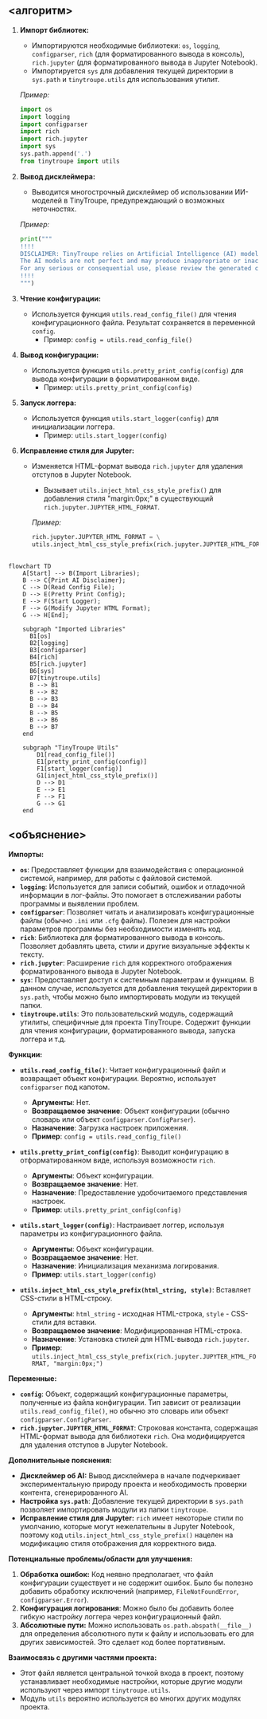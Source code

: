 ## <алгоритм>

1. **Импорт библиотек:**
   - Импортируются необходимые библиотеки: `os`, `logging`, `configparser`, `rich` (для форматированного вывода в консоль), `rich.jupyter` (для форматированного вывода в Jupyter Notebook).
   - Импортируется `sys` для добавления текущей директории в `sys.path` и `tinytroupe.utils` для использования утилит.

   *Пример:*
     ```python
     import os
     import logging
     import configparser
     import rich
     import rich.jupyter
     import sys
     sys.path.append('.')
     from tinytroupe import utils
     ```

2. **Вывод дисклеймера:**
    - Выводится многострочный дисклеймер об использовании ИИ-моделей в TinyTroupe, предупреждающий о возможных неточностях.

   *Пример:*
     ```python
     print("""
     !!!!
     DISCLAIMER: TinyTroupe relies on Artificial Intelligence (AI) models to generate content. 
     The AI models are not perfect and may produce inappropriate or inacurate results. 
     For any serious or consequential use, please review the generated content before using it.
     !!!!
     """)
     ```

3. **Чтение конфигурации:**
   - Используется функция `utils.read_config_file()` для чтения конфигурационного файла. Результат сохраняется в переменной `config`.
      - Пример: `config = utils.read_config_file()`

4. **Вывод конфигурации:**
    - Используется функция `utils.pretty_print_config(config)` для вывода конфигурации в форматированном виде.
        - Пример: `utils.pretty_print_config(config)`
        
5.  **Запуск логгера:**
    - Используется функция `utils.start_logger(config)` для инициализации логгера.
        - Пример: `utils.start_logger(config)`

6. **Исправление стиля для Jupyter:**
   - Изменяется HTML-формат вывода `rich.jupyter` для удаления отступов в Jupyter Notebook.
     - Вызывает `utils.inject_html_css_style_prefix()` для добавления стиля "margin:0px;" в существующий `rich.jupyter.JUPYTER_HTML_FORMAT`.
    
     *Пример:*
     ```python
     rich.jupyter.JUPYTER_HTML_FORMAT = \
     utils.inject_html_css_style_prefix(rich.jupyter.JUPYTER_HTML_FORMAT, "margin:0px;")
     ```

## <mermaid>

```mermaid
flowchart TD
    A[Start] --> B(Import Libraries);
    B --> C{Print AI Disclaimer};
    C --> D(Read Config File);
    D --> E(Pretty Print Config);
    E --> F(Start Logger);
    F --> G(Modify Jupyter HTML Format);
    G --> H[End];
    
    subgraph "Imported Libraries"
      B1[os]
      B2[logging]
      B3[configparser]
      B4[rich]
      B5[rich.jupyter]
      B6[sys]
      B7[tinytroupe.utils]
      B --> B1
      B --> B2
      B --> B3
      B --> B4
      B --> B5
      B --> B6
      B --> B7
    end
    
    subgraph "TinyTroupe Utils"
        D1[read_config_file()]
        E1[pretty_print_config(config)]
        F1[start_logger(config)]
        G1[inject_html_css_style_prefix()]
        D --> D1
        E --> E1
        F --> F1
        G --> G1
    end
```

## <объяснение>

**Импорты:**

-   **`os`**: Предоставляет функции для взаимодействия с операционной системой, например, для работы с файловой системой.
-   **`logging`**: Используется для записи событий, ошибок и отладочной информации в лог-файлы. Это помогает в отслеживании работы программы и выявлении проблем.
-   **`configparser`**: Позволяет читать и анализировать конфигурационные файлы (обычно `.ini` или `.cfg` файлы). Полезен для настройки параметров программы без необходимости изменять код.
-   **`rich`**: Библиотека для форматированного вывода в консоль. Позволяет добавлять цвета, стили и другие визуальные эффекты к тексту.
-   **`rich.jupyter`**: Расширение `rich` для корректного отображения форматированного вывода в Jupyter Notebook.
-   **`sys`**: Предоставляет доступ к системным параметрам и функциям. В данном случае, используется для добавления текущей директории в `sys.path`, чтобы можно было импортировать модули из текущей папки.
-   **`tinytroupe.utils`**: Это пользовательский модуль, содержащий утилиты, специфичные для проекта TinyTroupe. Содержит функции для чтения конфигурации, форматированного вывода, запуска логгера и т.д.

**Функции:**

-   **`utils.read_config_file()`**: Читает конфигурационный файл и возвращает объект конфигурации. Вероятно, использует `configparser` под капотом.
    - **Аргументы**: Нет.
    - **Возвращаемое значение**: Объект конфигурации (обычно словарь или объект `configparser.ConfigParser`).
    - **Назначение**: Загрузка настроек приложения.
    - **Пример**: `config = utils.read_config_file()`

-   **`utils.pretty_print_config(config)`**: Выводит конфигурацию в отформатированном виде, используя возможности `rich`.
    - **Аргументы**: Объект конфигурации.
    - **Возвращаемое значение**: Нет.
    - **Назначение**: Предоставление удобочитаемого представления настроек.
    - **Пример**: `utils.pretty_print_config(config)`

-   **`utils.start_logger(config)`**: Настраивает логгер, используя параметры из конфигурационного файла.
    - **Аргументы**: Объект конфигурации.
    - **Возвращаемое значение**: Нет.
    - **Назначение**: Инициализация механизма логирования.
    - **Пример**: `utils.start_logger(config)`

-   **`utils.inject_html_css_style_prefix(html_string, style)`**: Вставляет CSS-стили в HTML-строку.
    - **Аргументы**: `html_string` - исходная HTML-строка, `style` - CSS-стили для вставки.
    - **Возвращаемое значение**: Модифицированная HTML-строка.
    - **Назначение**:  Установка стилей для HTML-вывода `rich.jupyter`.
    - **Пример**: `utils.inject_html_css_style_prefix(rich.jupyter.JUPYTER_HTML_FORMAT, "margin:0px;")`

**Переменные:**

-   **`config`**: Объект, содержащий конфигурационные параметры, полученные из файла конфигурации. Тип зависит от реализации `utils.read_config_file()`, но обычно это словарь или объект `configparser.ConfigParser`.
-   **`rich.jupyter.JUPYTER_HTML_FORMAT`**:  Строковая константа, содержащая HTML-формат вывода для библиотеки `rich`. Она модифицируется для удаления отступов в Jupyter Notebook.

**Дополнительные пояснения:**

-   **Дисклеймер об AI:** Вывод дисклеймера в начале подчеркивает экспериментальную природу проекта и необходимость проверки контента, сгенерированного AI.
-   **Настройка `sys.path`**: Добавление текущей директории в `sys.path` позволяет импортировать модули из папки `tinytroupe`.
-   **Исправление стиля для Jupyter:**  `rich` имеет некоторые стили по умолчанию, которые могут нежелательны в Jupyter Notebook, поэтому код  `utils.inject_html_css_style_prefix()` нацелен на модификацию стиля отображения для корректного вида.

**Потенциальные проблемы/области для улучшения:**

1.  **Обработка ошибок:** Код неявно предполагает, что файл конфигурации существует и не содержит ошибок. Было бы полезно добавить обработку исключений (например, `FileNotFoundError`, `configparser.Error`).
2.  **Конфигурация логирования**: Можно было бы добавить более гибкую настройку логгера через конфигурационный файл.
3.  **Абсолютные пути:** Можно использовать `os.path.abspath(__file__)` для определения абсолютного пути к файлу и использовать его для других зависимостей. Это сделает код более портативным.

**Взаимосвязь с другими частями проекта:**
- Этот файл является центральной точкой входа в проект, поэтому устанавливает необходимые настройки, которые другие модули используют через импорт `tinytroupe.utils`.
- Модуль `utils` вероятно используется во многих других модулях проекта.